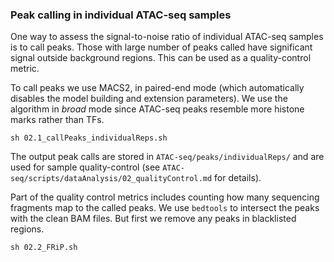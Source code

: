 ### Peak calling in individual ATAC-seq samples

One way to assess the signal-to-noise ratio of individual ATAC-seq samples is to call peaks. Those with large number of peaks called have significant signal outside background regions. This can be used as a quality-control metric.

To call peaks we use MACS2, in paired-end mode (which automatically disables the model building and extension parameters). We use the algorithm in *broad* mode since ATAC-seq peaks resemble more histone marks rather than TFs.

```{bash}
sh 02.1_callPeaks_individualReps.sh
```

The output peak calls are stored in `ATAC-seq/peaks/individualReps/` and are used for sample quality-control (see `ATAC-seq/scripts/dataAnalysis/02_qualityControl.md` for details).

Part of the quality control metrics includes counting how many sequencing fragments map to the called peaks. We use `bedtools` to intersect the peaks with the clean BAM files. But first we remove any peaks in blacklisted regions.

```{bash}
sh 02.2_FRiP.sh
```

